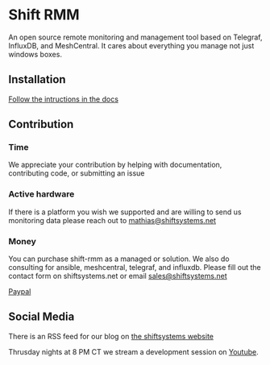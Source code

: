 # Shift RMM

An open source remote monitoring and management tool based on Telegraf, InfluxDB, and MeshCentral. It cares about everything you manage not just windows boxes.

## Installation
[Follow the intructions in the docs](docs/Install.md)


## Contribution

### Time 
We appreciate your contribution by helping with documentation, contributing code, or submitting an issue

### Active hardware
If there is a platform you wish we supported and are willing to send us monitoring data please reach out to mathias@shiftsystems.net

### Money 
You can purchase shift-rmm as a managed or solution. 
We also do consulting for ansible, meshcentral, telegraf, and influxdb. 
Please fill out the contact form on shiftsystems.net or email sales@shiftsystems.net

[Paypal](https://www.paypal.com/donate?hosted_button_id=384786R5ULJRC)


## Social Media
There is an RSS feed for our blog on [the shiftsystems website](https://shiftsystems.net)

Thrusday nights at 8 PM CT we stream a development session on [Youtube](https://www.youtube.com/channel/UCO2EZwVPok3Plop3ekonf7A).